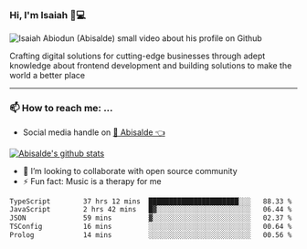 ### Hi, I'm Isaiah 🌻💻

<img src="https://res.cloudinary.com/abisalde/image/upload/c_scale,h_311,w_816/v1616039512/Abisalde_github.gif" alt="Isaiah Abiodun (Abisalde) small video about his profile on Github">

Crafting digital solutions for cutting-edge businesses through adept knowledge about frontend development and building solutions to make the world a better place
<hr>

### 📫 How to reach me: ...
- Social media handle on <a href="https://twitter.com/abisalde">🔔  Abisalde   👈</a>


[![Abisalde's github stats](https://github-readme-stats.vercel.app/api?username=abisalde)](https://github.com/abisalde/github-readme-stats)

- 👯 I’m looking to collaborate with open source community
- ⚡ Fun fact: Music is a therapy for me


<!--
**abisalde/Abisalde** is a ✨ _special_ ✨ repository because its `README.md` (this file) appears on your GitHub profile.

Here are some ideas to get you started:


- 👯 I’m looking to collaborate with open source community
- 🤔 I’m looking for help with ...
- 💬 Ask me about ...
- 📫 How to reach me: ...
- 😄 Pronouns: ...
- ⚡ Fun fact: ...
-->

<!--START_SECTION:waka-->

```txt
TypeScript        37 hrs 12 mins  ██████████████████████░░░   88.33 %
JavaScript        2 hrs 42 mins   █▓░░░░░░░░░░░░░░░░░░░░░░░   06.44 %
JSON              59 mins         ▓░░░░░░░░░░░░░░░░░░░░░░░░   02.37 %
TSConfig          16 mins         ░░░░░░░░░░░░░░░░░░░░░░░░░   00.64 %
Prolog            14 mins         ░░░░░░░░░░░░░░░░░░░░░░░░░   00.56 %
```

<!--END_SECTION:waka-->

